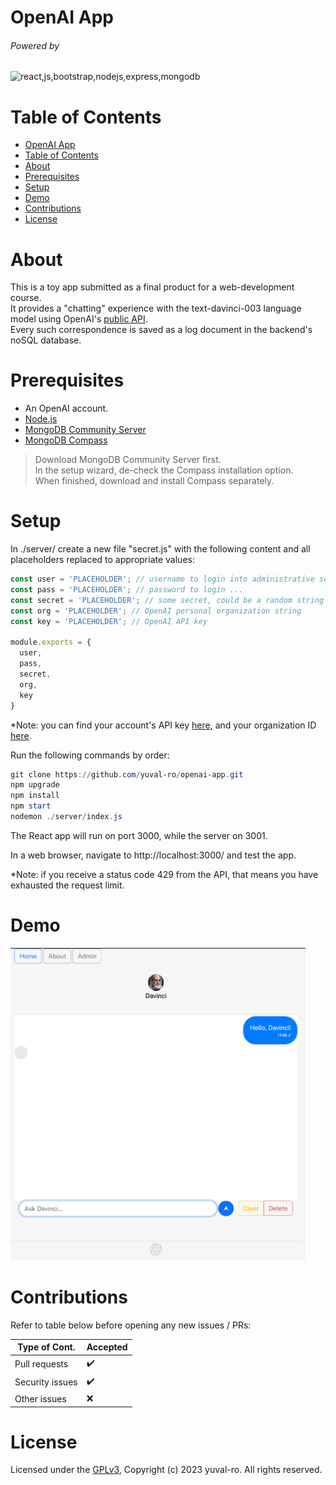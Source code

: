 # OpenAI App
###### Powered by
![react,js,bootstrap,nodejs,express,mongodb](https://skillicons.dev/icons?i=react,js,bootstrap,nodejs,express,mongodb)


# Table of Contents
- [OpenAI App](#openai-app)
- [Table of Contents](#table-of-contents)
- [About](#about)
- [Prerequisites](#prerequisites)
- [Setup](#setup)
- [Demo](#demo)
- [Contributions](#contributions)
- [License](#license)


# About

This is a toy app submitted as a final product for a web-development course.  
It provides a "chatting" experience with the text-davinci-003 language model using OpenAI's [public API](https://platform.openai.com/docs/api-reference/completions/create?lang=node.js).  
Every such correspondence is saved as a log document in the backend's noSQL database.


# Prerequisites

- An OpenAI account.
- [Node.js](https://nodejs.org/en/download)
- [MongoDB Community Server](https://www.mongodb.com/try/download/community)
- [MongoDB Compass](https://www.mongodb.com/try/download/compass)

> Download MongoDB Community Server first.  
In the setup wizard, de-check the Compass installation option.  
When finished, download and install Compass separately.


# Setup

In ./server/ create a new file "secret.js" with the following content and all placeholders replaced to appropriate values:

```js
const user = 'PLACEHOLDER'; // username to login into administrative section
const pass = 'PLACEHOLDER'; // password to login ...
const secret = 'PLACEHOLDER'; // some secret, could be a random string
const org = 'PLACEHOLDER'; // OpenAI personal organization string
const key = 'PLACEHOLDER'; // OpenAI API key

module.exports = {
  user,
  pass,
  secret,
  org,
  key
}
```
*Note: you can find your account's API key [here](https://platform.openai.com/account/api-keys), and your organization ID [here](https://platform.openai.com/account/org-settings).


Run the following commands by order:

```powershell
git clone https://github.com/yuval-ro/openai-app.git
npm upgrade
npm install
npm start
nodemon ./server/index.js
```

The React app will run on port 3000, while the server on 3001.

In a web browser, navigate to http://localhost:3000/ and test the app.

*Note: if you receive a status code 429 from the API, that means you have exhausted the request limit.


# Demo

<img src="./.github/assets/app-demo.png" height="500px"/>


# Contributions

Refer to table below before opening any new issues / PRs:

| Type of Cont. | Accepted |
| ---- | ---------------- |
| Pull requests | ✔️ |
| Security issues | ✔️ |
| Other issues | ❌ |

# License

Licensed under the [GPLv3](./LICENSE), Copyright (c) 2023 yuval-ro. All rights reserved.
